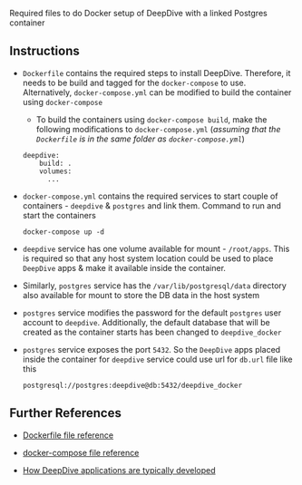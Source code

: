 Required files to do Docker setup of DeepDive with a linked Postgres container

## Instructions
- `Dockerfile` contains the required steps to install DeepDive. Therefore, it needs to be build and tagged for the `docker-compose` to use. Alternatively, `docker-compose.yml` can be modified to build the container using `docker-compose`

  -  To build the containers using `docker-compose build`, make the following modifications to `docker-compose.yml` (_assuming that the `Dockerfile` is in the same folder as `docker-compose.yml`_)

  ```
  deepdive:    
      build: .
      volumes:
        ...
  ```
- `docker-compose.yml` contains the required services to start couple of containers - `deepdive` & `postgres` and link them. Command to run and start the containers

  ```
  docker-compose up -d
  ```

- `deepdive` service has one volume available for mount - `/root/apps`. This is required so that any host system location could be used to place `DeepDive` apps & make it available inside the container.

- Similarly, `postgres` service has the `/var/lib/postgresql/data` directory also available for mount to store the DB data in the host system

- `postgres` service modifies the password for the default `postgres` user account to `deepdive`. Additionally, the default database that will be created as the container starts has been changed to `deepdive_docker`

- `postgres` service exposes the port `5432`. So the `DeepDive` apps placed inside the container for `deepdive` service could use url for `db.url` file like this

  ```
  postgresql://postgres:deepdive@db:5432/deepdive_docker
  ```

## Further References
- [Dockerfile file reference](https://docs.docker.com/engine/reference/builder/#/cmd)

- [docker-compose file reference](https://docs.docker.com/compose/compose-file/#/entrypoint)

- [How DeepDive applications are typically developed](http://deepdive.stanford.edu/development-cycle)
